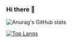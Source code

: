 ### Hi there 👋

![Anurag's GitHub stats](https://github-readme-stats.vercel.app/api?username=uruzunyaa&show_icons=true&theme=dark)

[![Top Langs](https://github-readme-stats.vercel.app/api/top-langs/?username=uruzunyaa&theme=vue-dark&show_icons=true&layout=compact)](https://github.com/uruzunyaa/github-readme-stats)

